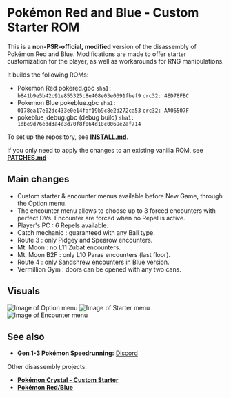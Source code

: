 # Pokémon Red and Blue - Custom Starter ROM

This is a **non-PSR-official, modified** version of the disassembly of Pokémon Red and Blue.
Modifications are made to offer starter customization for the player, as well as workarounds for RNG manipulations.

It builds the following ROMs:

- Pokemon Red pokered.gbc `sha1: b841b9e5b42c91e855325c8e408e03e0391fbef9` `crc32: 4ED78FBC`
- Pokemon Blue pokeblue.gbc `sha1: 0178ea17e02dc433e0e14faf19b9c8e2d272ca53` `crc32: AA06507F`
- pokeblue_debug.gbc (debug build) `sha1: 1dbe9d76edd3a4e3d70f8f064d18c0069e2af714`

To set up the repository, see [**INSTALL.md**](INSTALL.md).

If you only need to apply the changes to an existing vanilla ROM, see [**PATCHES.md**](PATCHES.md)

## Main changes
- Custom starter & encounter menus available before New Game, through the Option menu.
- The encounter menu allows to choose up to 3 forced encounters with perfect DVs. Encounter are forced when no Repel is active.
- Player's PC : 6 Repels available.
- Catch mechanic : guaranteed with any Ball type.
- Route 3 : only Pidgey and Spearow encounters.
- Mt. Moon : no L11 Zubat encounters.
- Mt. Moon B2F : only L10 Paras encounters (last floor).
- Route 4 : only Sandshrew encounters in Blue version.
- Vermillion Gym : doors can be opened with any two cans.

## Visuals
![Image of Option menu](https://i.imgur.com/NnjrHiX.png)
![Image of Starter menu](https://i.imgur.com/JC7d4n1.png)
![Image of Encounter menu](https://i.imgur.com/oECURUi.png)

## See also

- **Gen 1-3 Pokémon Speedrunning:** [Discord][speedrun-discord]

Other disassembly projects:

- [**Pokémon Crystal - Custom Starter**][pokecrystal-custom-starter]
- [**Pokémon Red/Blue**][pokered]

[speedrun-discord]: https://discord.gg/NjQFEkc
[pokecrystal-custom-starter]: https://github.com/Arcaseriam/pokecrystal-custom-starter
[pokered]: https://github.com/pret/pokered
